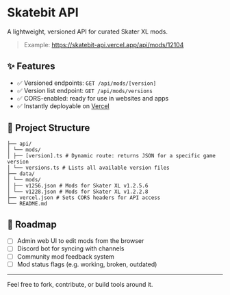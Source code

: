 # Skatebit API

A lightweight, versioned API for curated Skater XL mods.

> Example: https://skatebit-api.vercel.app/api/mods/12104

## ✨ Features

- ✅ Versioned endpoints: `GET /api/mods/[version]`
- ✅ Version list endpoint: `GET /api/mods/versions`
- ✅ CORS-enabled: ready for use in websites and apps
- ✅ Instantly deployable on [Vercel](https://vercel.com)

## 📁 Project Structure

```
├── api/
│ └── mods/
│ ├── [version].ts # Dynamic route: returns JSON for a specific game version
│ └── versions.ts # Lists all available version files
├── data/
│ └── mods/
│ ├── v1256.json # Mods for Skater XL v1.2.5.6
│ └── v1228.json # Mods for Skater XL v1.2.2.8
├── vercel.json # Sets CORS headers for API access
└── README.md
```

## 🔮 Roadmap

- [ ] Admin web UI to edit mods from the browser
- [ ] Discord bot for syncing with channels
- [ ] Community mod feedback system
- [ ] Mod status flags (e.g. working, broken, outdated)

---

Feel free to fork, contribute, or build tools around it.
